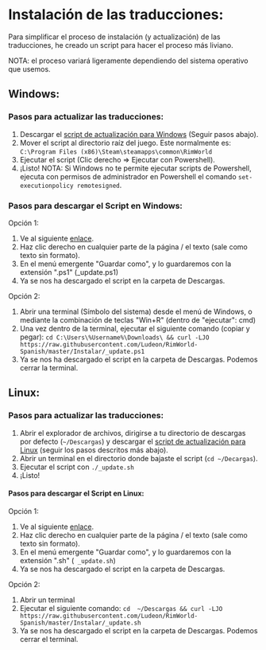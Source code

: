 # Instalación de las traducciones:
Para simplificar el proceso de instalación (y actualización) de las traducciones, he creado un script para hacer el proceso más liviano.

NOTA: el proceso variará ligeramente dependiendo del sistema operativo que usemos.

## Windows:
### Pasos para actualizar las traducciones:
1. Descargar el [script de actualización para Windows](https://raw.githubusercontent.com/Ludeon/RimWorld-Spanish/master/Instalar/_update.ps1) (Seguir pasos abajo).
2. Mover el script al directorio raíz del juego. Este normalmente es: `C:\Program Files (x86)\Steam\steamapps\common\RimWorld`
3. Ejecutar el script (Clic derecho => Ejecutar con Powershell).
4. ¡Listo!
NOTA: Si Windows no te permite ejecutar scripts de Powershell, ejecuta con permisos de administrador en Powershell el comando `set-executionpolicy remotesigned`.

### Pasos para descargar el Script en Windows:
Opción 1:
1. Ve al siguiente [enlace](https://raw.githubusercontent.com/Ludeon/RimWorld-Spanish/master/Instalar/_update.ps1).
2. Haz clic derecho en cualquier parte de la página / el texto (sale como texto sin formato).
3. En el menú emergente "Guardar como", y lo guardaremos con la extensión ".ps1" (_update.ps1)
4. Ya se nos ha descargado el script en la carpeta de Descargas.

Opción 2:
1. Abrir una terminal (Símbolo del sistema) desde el menú de Windows, o mediante la combinación de teclas "Win+R" (dentro de "ejecutar": cmd)
3. Una vez dentro de la terminal, ejecutar el siguiente comando (copiar y pegar): `cd C:\Users\%Username%\Downloads\ && curl -LJO https://raw.githubusercontent.com/Ludeon/RimWorld-Spanish/master/Instalar/_update.ps1`
4. Ya se nos ha descargado el script en la carpeta de Descargas. Podemos cerrar la terminal.

## Linux:
### Pasos para actualizar las traducciones:

1. Abrir el explorador de archivos, dirigirse a tu directorio de descargas por defecto (`~/Descargas`) y descargar el [script de actualización para Linux](https://raw.githubusercontent.com/Ludeon/RimWorld-Spanish/master/Instalar/_update.sh) (seguir  los pasos descritos más abajo).
2. Abrir un terminal en el directorio donde bajaste el script (`cd ~/Decargas`).
3. Ejecutar el script con `./_update.sh`
4. ¡Listo!

#### Pasos para descargar el Script en Linux:

Opción 1:
1. Ve al siguiente [enlace](https://raw.githubusercontent.com/Ludeon/RimWorld-Spanish/master/Instalar/_update.sh).
2. Haz clic derecho en cualquier parte de la página / el texto (sale como texto sin formato).
3. En el menú emergente "Guardar como", y lo guardaremos con la extensión ".sh" (` _update.sh`)
4. Ya se nos ha descargado el script en la carpeta de Descargas.

Opción 2:
1. Abrir un terminal 
2. Ejecutar el siguiente comando: `cd  ~/Descargas && curl -LJO https://raw.githubusercontent.com/Ludeon/RimWorld-Spanish/master/Instalar/_update.sh`
3. Ya se nos ha descargado el script en la carpeta de Descargas. Podemos cerrar el terminal.
